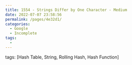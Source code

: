 ```yaml
---
title: 1554 - Strings Differ by One Character - Medium
date: 2022-07-07 23:58:56
permalink: /pages/4e32d1/
categories:
  - Google
  - Incomplete
tags:
  - 
---
```

tags: [Hash Table, String, Rolling Hash, Hash Function]